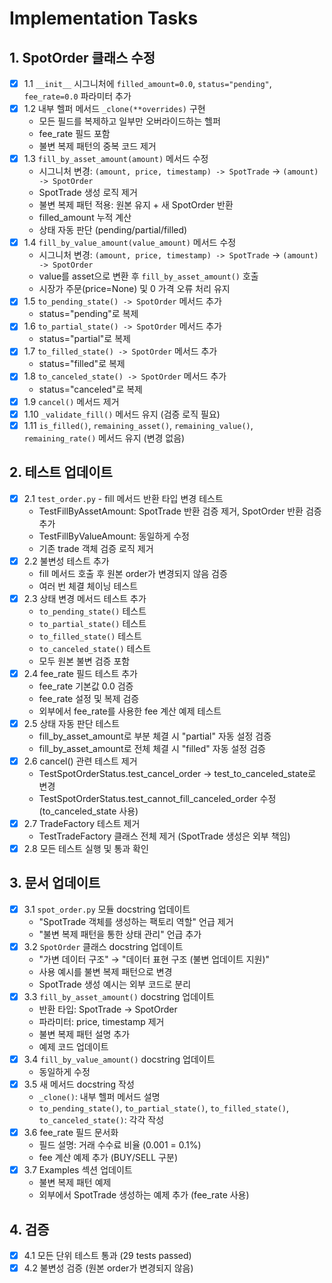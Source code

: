 # Implementation Tasks

## 1. SpotOrder 클래스 수정
- [x] 1.1 `__init__` 시그니처에 `filled_amount=0.0`, `status="pending"`, `fee_rate=0.0` 파라미터 추가
- [x] 1.2 내부 헬퍼 메서드 `_clone(**overrides)` 구현
  - 모든 필드를 복제하고 일부만 오버라이드하는 헬퍼
  - fee_rate 필드 포함
  - 불변 복제 패턴의 중복 코드 제거
- [x] 1.3 `fill_by_asset_amount(amount)` 메서드 수정
  - 시그니처 변경: `(amount, price, timestamp) -> SpotTrade` → `(amount) -> SpotOrder`
  - SpotTrade 생성 로직 제거
  - 불변 복제 패턴 적용: 원본 유지 + 새 SpotOrder 반환
  - filled_amount 누적 계산
  - 상태 자동 판단 (pending/partial/filled)
- [x] 1.4 `fill_by_value_amount(value_amount)` 메서드 수정
  - 시그니처 변경: `(amount, price, timestamp) -> SpotTrade` → `(amount) -> SpotOrder`
  - value를 asset으로 변환 후 `fill_by_asset_amount()` 호출
  - 시장가 주문(price=None) 및 0 가격 오류 처리 유지
- [x] 1.5 `to_pending_state() -> SpotOrder` 메서드 추가
  - status="pending"로 복제
- [x] 1.6 `to_partial_state() -> SpotOrder` 메서드 추가
  - status="partial"로 복제
- [x] 1.7 `to_filled_state() -> SpotOrder` 메서드 추가
  - status="filled"로 복제
- [x] 1.8 `to_canceled_state() -> SpotOrder` 메서드 추가
  - status="canceled"로 복제
- [x] 1.9 `cancel()` 메서드 제거
- [x] 1.10 `_validate_fill()` 메서드 유지 (검증 로직 필요)
- [x] 1.11 `is_filled()`, `remaining_asset()`, `remaining_value()`, `remaining_rate()` 메서드 유지 (변경 없음)

## 2. 테스트 업데이트
- [x] 2.1 `test_order.py` - fill 메서드 반환 타입 변경 테스트
  - TestFillByAssetAmount: SpotTrade 반환 검증 제거, SpotOrder 반환 검증 추가
  - TestFillByValueAmount: 동일하게 수정
  - 기존 trade 객체 검증 로직 제거
- [x] 2.2 불변성 테스트 추가
  - fill 메서드 호출 후 원본 order가 변경되지 않음 검증
  - 여러 번 체결 체이닝 테스트
- [x] 2.3 상태 변경 메서드 테스트 추가
  - `to_pending_state()` 테스트
  - `to_partial_state()` 테스트
  - `to_filled_state()` 테스트
  - `to_canceled_state()` 테스트
  - 모두 원본 불변 검증 포함
- [x] 2.4 fee_rate 필드 테스트 추가
  - fee_rate 기본값 0.0 검증
  - fee_rate 설정 및 복제 검증
  - 외부에서 fee_rate를 사용한 fee 계산 예제 테스트
- [x] 2.5 상태 자동 판단 테스트
  - fill_by_asset_amount로 부분 체결 시 "partial" 자동 설정 검증
  - fill_by_asset_amount로 전체 체결 시 "filled" 자동 설정 검증
- [x] 2.6 cancel() 관련 테스트 제거
  - TestSpotOrderStatus.test_cancel_order → test_to_canceled_state로 변경
  - TestSpotOrderStatus.test_cannot_fill_canceled_order 수정 (to_canceled_state 사용)
- [x] 2.7 TradeFactory 테스트 제거
  - TestTradeFactory 클래스 전체 제거 (SpotTrade 생성은 외부 책임)
- [x] 2.8 모든 테스트 실행 및 통과 확인

## 3. 문서 업데이트
- [x] 3.1 `spot_order.py` 모듈 docstring 업데이트
  - "SpotTrade 객체를 생성하는 팩토리 역할" 언급 제거
  - "불변 복제 패턴을 통한 상태 관리" 언급 추가
- [x] 3.2 `SpotOrder` 클래스 docstring 업데이트
  - "가변 데이터 구조" → "데이터 표현 구조 (불변 업데이트 지원)"
  - 사용 예시를 불변 복제 패턴으로 변경
  - SpotTrade 생성 예시는 외부 코드로 분리
- [x] 3.3 `fill_by_asset_amount()` docstring 업데이트
  - 반환 타입: SpotTrade → SpotOrder
  - 파라미터: price, timestamp 제거
  - 불변 복제 패턴 설명 추가
  - 예제 코드 업데이트
- [x] 3.4 `fill_by_value_amount()` docstring 업데이트
  - 동일하게 수정
- [x] 3.5 새 메서드 docstring 작성
  - `_clone()`: 내부 헬퍼 메서드 설명
  - `to_pending_state()`, `to_partial_state()`, `to_filled_state()`, `to_canceled_state()`: 각각 작성
- [x] 3.6 fee_rate 필드 문서화
  - 필드 설명: 거래 수수료 비율 (0.001 = 0.1%)
  - fee 계산 예제 추가 (BUY/SELL 구분)
- [x] 3.7 Examples 섹션 업데이트
  - 불변 복제 패턴 예제
  - 외부에서 SpotTrade 생성하는 예제 추가 (fee_rate 사용)

## 4. 검증
- [x] 4.1 모든 단위 테스트 통과 (29 tests passed)
- [x] 4.2 불변성 검증 (원본 order가 변경되지 않음)
